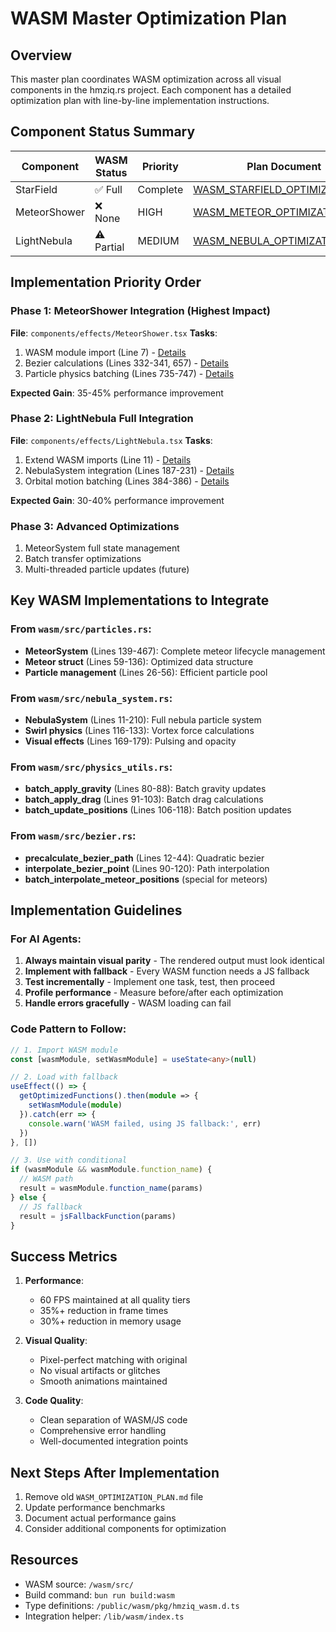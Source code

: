 # WASM Master Optimization Plan

## Overview

This master plan coordinates WASM optimization across all visual components in the hmziq.rs project. Each component has a detailed optimization plan with line-by-line implementation instructions.

## Component Status Summary

| Component | WASM Status | Priority | Plan Document |
|-----------|-------------|----------|---------------|
| StarField | ✅ Full | Complete | [WASM_STARFIELD_OPTIMIZATION.md](./WASM_STARFIELD_OPTIMIZATION.md) |
| MeteorShower | ❌ None | HIGH | [WASM_METEOR_OPTIMIZATION.md](./WASM_METEOR_OPTIMIZATION.md) |
| LightNebula | ⚠️ Partial | MEDIUM | [WASM_NEBULA_OPTIMIZATION.md](./WASM_NEBULA_OPTIMIZATION.md) |

## Implementation Priority Order

### Phase 1: MeteorShower Integration (Highest Impact)
**File**: `components/effects/MeteorShower.tsx`
**Tasks**: 
1. WASM module import (Line 7) - [Details](./WASM_METEOR_OPTIMIZATION.md#task-1-import-and-initialize-wasm-module)
2. Bezier calculations (Lines 332-341, 657) - [Details](./WASM_METEOR_OPTIMIZATION.md#task-2-replace-bezier-path-calculations)
3. Particle physics batching (Lines 735-747) - [Details](./WASM_METEOR_OPTIMIZATION.md#task-5-batch-process-particle-physics)

**Expected Gain**: 35-45% performance improvement

### Phase 2: LightNebula Full Integration
**File**: `components/effects/LightNebula.tsx`
**Tasks**:
1. Extend WASM imports (Line 11) - [Details](./WASM_NEBULA_OPTIMIZATION.md#task-1-extend-wasm-module-import)
2. NebulaSystem integration (Lines 187-231) - [Details](./WASM_NEBULA_OPTIMIZATION.md#task-2-replace-cloud-initialization-with-nebulasystem)
3. Orbital motion batching (Lines 384-386) - [Details](./WASM_NEBULA_OPTIMIZATION.md#task-3-move-orbital-motion-calculations-to-wasm)

**Expected Gain**: 30-40% performance improvement

### Phase 3: Advanced Optimizations
1. MeteorSystem full state management
2. Batch transfer optimizations
3. Multi-threaded particle updates (future)

## Key WASM Implementations to Integrate

### From `wasm/src/particles.rs`:
- **MeteorSystem** (Lines 139-467): Complete meteor lifecycle management
- **Meteor struct** (Lines 59-136): Optimized data structure
- **Particle management** (Lines 26-56): Efficient particle pool

### From `wasm/src/nebula_system.rs`:
- **NebulaSystem** (Lines 11-210): Full nebula particle system
- **Swirl physics** (Lines 116-133): Vortex force calculations
- **Visual effects** (Lines 169-179): Pulsing and opacity

### From `wasm/src/physics_utils.rs`:
- **batch_apply_gravity** (Lines 80-88): Batch gravity updates
- **batch_apply_drag** (Lines 91-103): Batch drag calculations
- **batch_update_positions** (Lines 106-118): Batch position updates

### From `wasm/src/bezier.rs`:
- **precalculate_bezier_path** (Lines 12-44): Quadratic bezier
- **interpolate_bezier_point** (Lines 90-120): Path interpolation
- **batch_interpolate_meteor_positions** (special for meteors)

## Implementation Guidelines

### For AI Agents:

1. **Always maintain visual parity** - The rendered output must look identical
2. **Implement with fallback** - Every WASM function needs a JS fallback
3. **Test incrementally** - Implement one task, test, then proceed
4. **Profile performance** - Measure before/after each optimization
5. **Handle errors gracefully** - WASM loading can fail

### Code Pattern to Follow:

```typescript
// 1. Import WASM module
const [wasmModule, setWasmModule] = useState<any>(null)

// 2. Load with fallback
useEffect(() => {
  getOptimizedFunctions().then(module => {
    setWasmModule(module)
  }).catch(err => {
    console.warn('WASM failed, using JS fallback:', err)
  })
}, [])

// 3. Use with conditional
if (wasmModule && wasmModule.function_name) {
  // WASM path
  result = wasmModule.function_name(params)
} else {
  // JS fallback
  result = jsFallbackFunction(params)
}
```

## Success Metrics

1. **Performance**:
   - 60 FPS maintained at all quality tiers
   - 35%+ reduction in frame times
   - 30%+ reduction in memory usage

2. **Visual Quality**:
   - Pixel-perfect matching with original
   - No visual artifacts or glitches
   - Smooth animations maintained

3. **Code Quality**:
   - Clean separation of WASM/JS code
   - Comprehensive error handling
   - Well-documented integration points

## Next Steps After Implementation

1. Remove old `WASM_OPTIMIZATION_PLAN.md` file
2. Update performance benchmarks
3. Document actual performance gains
4. Consider additional components for optimization

## Resources

- WASM source: `/wasm/src/`
- Build command: `bun run build:wasm`
- Type definitions: `/public/wasm/pkg/hmziq_wasm.d.ts`
- Integration helper: `/lib/wasm/index.ts`